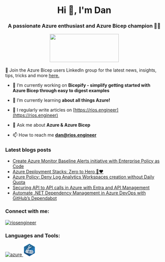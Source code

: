 <h1 align="center">Hi 👋, I'm Dan</h1>
<h3 align="center">A passionate Azure enthusiast and Azure Bicep champion 👑🦾 </h3>

<p align="center"><a href="https://mvp.microsoft.com/en-US/MVP/profile/9674cfb6-87f8-49b8-a16a-9d7e503294ae"><img src="https://upload.wikimedia.org/wikipedia/commons/2/2a/Microsoft_MVP_banner.png" width="220" height="90"></a></p>

💪 Join the Azure Bicep users LinkedIn group for the latest news, insights, tips, tricks and more [here.](https://www.linkedin.com/groups/13004126/)

- 🔭 I’m currently working on **Bicepify - simplify getting started with Azure Bicep through easy to digest examples**

- 🌱 I’m currently learning **about all things Azure!**

- 📝 I regularly write articles on [https://rios.engineer](https://rios.engineer)

- 💬 Ask me about **Azure & Azure Bicep**

- 📫 How to reach me **dan@rios.engineer**

### Latest blogs posts
<!-- BLOG-POST-LIST:START -->
- [Create Azure Monitor Baseline Alerts initiative with Enterprise Policy as Code](https://rios.engineer/create-azure-monitor-baseline-alerts-initiative-with-epac/)
- [Azure Deployment Stacks: Zero to Hero 🦾❤️](https://rios.engineer/azure-deployment-stacks-zero-to-hero-%f0%9f%a6%be%e2%9d%a4%ef%b8%8f/)
- [Azure Policy: Deny Log Analytics Workspaces creation without Daily Quota](https://rios.engineer/azure-policy-deny-log-analytics-workspaces-creation-without-daily-quota/)
- [Securing API to API calls in Azure with Entra and API Management](https://rios.engineer/securing-api-to-api-calls-in-azure-with-entra-and-api-management/)
- [Automate .NET Dependency Management in Azure DevOps with GitHub’s Dependabot](https://rios.engineer/automate-net-dependency-management-in-azure-devops-with-githubs-dependabot/)
<!-- BLOG-POST-LIST:END -->

<h3 align="left">Connect with me:</h3>
<p align="left">
<a href="https://linkedin.com/in/riosengineer" target="blank"><img align="center" src="https://raw.githubusercontent.com/rahuldkjain/github-profile-readme-generator/master/src/images/icons/Social/linked-in-alt.svg" alt="riosengineer" height="30" width="40" /></a>
</p>

<h3 align="left">Languages and Tools:</h3>
<p align="left"> <a href="https://azure.microsoft.com/en-gb/" target="_blank" rel="noreferrer"> <img src="https://www.vectorlogo.zone/logos/microsoft_azure/microsoft_azure-icon.svg" alt="azure" width="40" height="40"/> <a href="https://github.com/Azure/bicep" target="_blank" rel="noreferrer"> <img src="https://github.com/Azure/bicep/blob/main/docs/images/BicepLogoImage.png?raw=true" alt="azure" width="40" height="40"</a></p>
